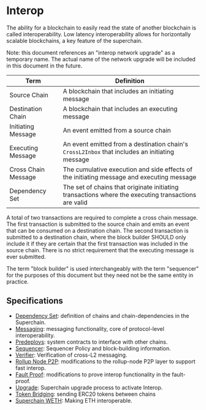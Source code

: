 <!-- DOCTOC SKIP -->

# Interop

The ability for a blockchain to easily read the state of another blockchain is called interoperability.
Low latency interoperability allows for horizontally scalable blockchains, a key feature of the superchain.

Note: this document references an "interop network upgrade" as a temporary name. The actual name of the
network upgrade will be included in this document in the future.

| Term                | Definition                                                                                          |
|---------------------|-----------------------------------------------------------------------------------------------------|
| Source Chain        | A blockchain that includes an initiating message                                                    |
| Destination Chain   | A blockchain that includes an executing message                                                     |
| Initiating Message  | An event emitted from a source chain                                                                |
| Executing Message   | An event emitted from a destination chain's `CrossL2Inbox` that includes an initiating message                       |
| Cross Chain Message | The cumulative execution and side effects of the initiating message and executing message           |
| Dependency Set      | The set of chains that originate initiating transactions where the executing transactions are valid |

A total of two transactions are required to complete a cross chain message.
The first transaction is submitted to the source chain and emits an event that can be consumed on a destination chain.
The second transaction is submitted to a destination chain, where the block builder SHOULD only include it if they are
certain that the first transaction was included in the source chain.
There is no strict requirement that the executing message is ever submitted.

The term "block builder" is used interchangeably with the term "sequencer" for the purposes of this document but
they need not be the same entity in practice.

## Specifications

- [Dependency Set](./dependency-set.md): definition of chains and chain-dependencies in the Superchain.
- [Messaging](./messaging.md): messaging functionality, core of protocol-level interoperability.
- [Predeploys](./predeploys.md): system contracts to interface with other chains.
- [Sequencer](./sequencer.md): Sequencer Policy and block-building information.
- [Verifier](./verifier.md): Verification of cross-L2 messaging.
- [Rollup Node P2P](./rollup-node-p2p.md): modifications to the rollup-node P2P layer to support fast interop.
- [Fault Proof](./fault-proof.md): modifications to prove interop functionality in the fault-proof.
- [Upgrade](./upgrade.md): Superchain upgrade process to activate Interop.
- [Token Bridging](./token-bridging.md): sending ERC20 tokens between chains
- [Superchain WETH](./superchain-weth.md): Making ETH interoperable.
